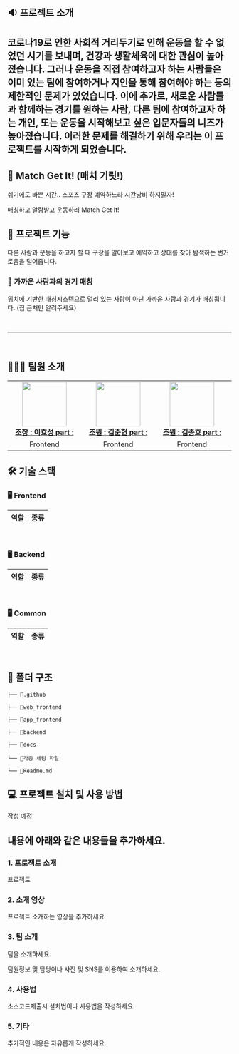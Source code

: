 
## 🔉 프로젝트 소개 
코로나19로 인한 사회적 거리두기로 인해 운동을 할 수 없었던 시기를 보내며, 건강과 생활체육에 대한 관심이 높아졌습니다. 그러나 운동을 직접 참여하고자 하는 사람들은 이미 있는 팀에 참여하거나 지인을 통해 참여해야 하는 등의 제한적인 문제가 있었습니다. 이에 추가로, 새로운 사람들과 함께하는 경기를 원하는 사람, 다른 팀에 참여하고자 하는 개인, 또는 운동을 시작해보고 싶은 입문자들의 니즈가 높아졌습니다. 이러한 문제를 해결하기 위해 우리는 이 프로젝트를 시작하게 되었습니다.
- 
## 📱 Match Get It! (매치 기릿!)

쉬기에도 바쁜 시간.. 스포츠 구장 예약하느라 시간낭비 하지말자! 

매칭하고 알람받고 운동하러 Match Get It!

## 🦾 프로젝트 기능

다른 사람과 운동을 하고자 할 때 구장을 알아보고 예약하고 상대를 찾아 탐색하는 번거로움을 덜어줍니다.

### 🧐 가까운 사람과의 경기 매칭

위치에 기반한 매칭시스템으로 멀리 있는 사람이 아닌 가까운 사람과 경기가 매칭됩니다.
(집 근처만 알려주세요)

<br />


<hr/>
<br />

## 👩🏻‍💻 팀원 소개
<table>
    <tr align="center">
        <td style="min-width: 150px;">
            <a href="https://github.com/hyoseoung">
              <img src="" width="100">
              <br>
              <b>조장 : 이효성</b>
              <b>part :</b>
            </a> 
            <br>
        </td>
        <td style="min-width: 150px;">
            <a href="https://github.com/Neogulman11">
              <img src="" width="100">
              <br>
              <b>조원 : 김준현</b>
             <b>part :</b>
            </a>
         <br>
        </td>
        <td style="min-width: 150px;">
            <a href="https://github.com/kimjh0607">
              <img src="" width="100">
              <br>
              <b>조원 : 김종호</b>
             <b>part :</b>
            </a> 
            <br>
        </td>
        <td style="min-width: 150px;">
            <a href="https://github.com/ssunmyung">
              <img src="" width="100">
              <br>
              <b>조원 : 김선명</b>
             <b>part :</b>
             <br>
        </td>
                <td style="min-width: 150px;">
            <a href="https://github.com/KongSeungHwan">
              <img src="" width="100">
              <br>
              <b>조원 : 공승환</b>
             <b>part :</b>
             <br>
        </td>
        <td style="min-width: 150px;">
            <a href="https://github.com/sunney507">
              <img src="" width="100">
              <br>
              <b>조원 : 양선영</b>
             <b>part :</b>
        </td>
        <td style="min-width: 150px;">
            <a href="https://github.com/yujin20">
              <img src="" width="100">
              <br>
              <b>조원 : 임유진</b>
             <b>part :</b>
             <br>
        </td>
    </tr>
    <tr align="center">
        <td>
            Frontend
        </td>
        <td>
            Frontend
        </td>
        <td>
            Frontend
        </td>
                <td>
            Backend
        </td>
                <td>
            Backend
        </td>
    </tr>
</table>

## 🛠 기술 스택

### 🖥 Frontend
|역할|종류|
|-|-|

<br />

### 🖥 Backend

|역할|종류|
|-|-|

<br />


### 🖥 Common
|역할|종류|
|-|-|

<br />

## 📂 폴더 구조
```
├── 📂.github

├── 📂web_frontend 

├── 📂app_frontend 

├── 📂backend

├── 📂docs 

└── 📜각종 세팅 파일

└── 📕Readme.md

```


## 💻 프로젝트 설치 및 사용 방법

작성 예정

## 내용에 아래와 같은 내용들을 추가하세요.

### 1. 프로잭트 소개

프로젝트

### 2. 소개 영상

프로젝트 소개하는 영상을 추가하세요

### 3. 팀 소개

팀을 소개하세요.

팀원정보 및 담당이나 사진 및 SNS를 이용하여 소개하세요.

### 4. 사용법

소스코드제출시 설치법이나 사용법을 작성하세요.

### 5. 기타

추가적인 내용은 자유롭게 작성하세요.